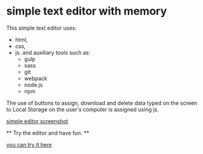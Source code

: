 # simple text editor with memory


This simple text editor uses:
- html, 
- css, 
- js.
    and auxiliary tools such as:
    - gulp
    - sass
    - git
    - webpack
    - node.js
    - npm


The use of buttons to assign, download and delete data typed on the screen to Local Storage on the user's computer is assigned using js.


[simple editor screenshot](https://github.com/PawelRuszkiewicz/tawm/blob/master/src/assets/img/se.png)


** Try the editor and have fun. **

[you can try it here](https://pawelruszkiewicz.github.io/tawm/) 


 

